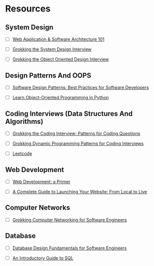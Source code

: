 # Resources

## System Design

- [ ] [Web Application & Software Architecture 101](https://www.educative.io/courses/web-application-software-architecture-101)

- [ ] [Grokking the System Design Interview](https://www.educative.io/courses/grokking-the-system-design-interview)

- [ ] [Grokking the Object Oriented Design Interview](https://www.educative.io/courses/grokking-the-object-oriented-design-interview)

## Design Patterns And OOPS

- [ ] [Software Design Patterns: Best Practices for Software Developers](https://www.educative.io/courses/software-design-patterns-best-practices)

- [ ] [Learn Object-Oriented Programming in Python](https://www.educative.io/courses/learn-object-oriented-programming-in-python)

## Coding Interviews (Data Structures And Algorithms)

- [ ] [Grokking the Coding Interview: Patterns for Coding Questions](https://www.educative.io/courses/grokking-the-coding-interview)

- [ ] [Grokking Dynamic Programming Patterns for Coding Interviews](https://www.educative.io/courses/grokking-dynamic-programming-patterns-for-coding-interviews) 

- [ ] [Leetcode](leetcode.com)

## Web Development

- [ ] [Web Development: a Primer](https://www.educative.io/courses/web-development-a-primer)

- [ ] [A Complete Guide to Launching Your Website: From Local to Live](https://www.educative.io/courses/a-complete-guide-to-launching-your-website-from-local-to-live)


## Computer Networks

- [ ] [Grokking Computer Networking for Software Engineers](https://www.educative.io/courses/grokking-computer-networking)

## Database

- [ ] [Database Design Fundamentals for Software Engineers](https://www.educative.io/courses/database-design-fundamentals)

- [ ] [An Introductory Guide to SQL](https://www.educative.io/courses/introductory-guide-to-sql)